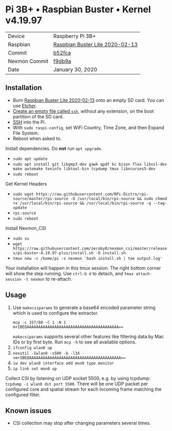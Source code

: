 # Pi 3B+ &bull; Raspbian Buster &bull; Kernel v4.19.97

|||
|---|---|
|Device | Raspberry Pi 3B+|
|Raspbian | [Raspbian Buster Lite 2020-02-13](https://downloads.raspberrypi.org/raspbian_lite/images/raspbian_lite-2020-02-14/)|
|Commit | [b52fca](https://github.com/seemoo-lab/nexmon_csi/commit/b52fca3abc18715d6d12692e531164b5d62a78fd)|
|Nexmon Commit | [f9db9a](https://github.com/seemoo-lab/nexmon/commit/f9db9abcac8f40a7f8a8408429e34e1c51f33c97)|
|Date | January 30, 2020|

## Installation

* Burn [Raspbian Buster Lite 2020-02-13](https://downloads.raspberrypi.org/raspbian_lite/images/raspbian_lite-2020-02-14/) onto an empty SD card. You can use [Etcher](https://www.balena.io/etcher/).
* [Create an empty file called `ssh`](https://www.raspberrypi.org/documentation/remote-access/ssh/), without any extension, on the boot partition of the SD card.
* [SSH](https://www.raspberrypi.org/documentation/remote-access/ssh/) into the Pi.
* With `sudo raspi-config`, set WiFi Country, Time Zone, and then Expand File System.
* Reboot when asked to.

Install dependencies. Do **not** run `apt upgrade`.

* `sudo apt update`
* `sudo apt install git libgmp3-dev gawk qpdf bc bison flex libssl-dev make automake texinfo libtool-bin tcpdump tmux libncurses5-dev`
* `sudo reboot`

Get Kernel Headers

* `sudo wget https://raw.githubusercontent.com/RPi-Distro/rpi-source/master/rpi-source -O /usr/local/bin/rpi-source && sudo chmod +x /usr/local/bin/rpi-source && /usr/local/bin/rpi-source -q --tag-update`
* `rpi-source`
* `sudo reboot`

Install Nexmon_CSI
* `sudo su`
* `wget https://raw.githubusercontent.com/zeroby0/nexmon_csi/master/releases/pi-buster-4.19.97-plus/install.sh -O install.sh`
* `tmux new -c /home/pi -s nexmon 'bash install.sh | tee output.log'`

Your installation will happen in this tmux session. The right bottom corner will show the step running. Use `ctrl-b d` to detach, and `tmux attach-session -t nexmon` to re-attach.

## Usage

1. Use `makecsiparams` to generate a base64 encoded parameter string which is used to configure the extractor.
    ```
    mcp -c 157/80 -C 1 -N 1
    m+IBEQAAAAAAAAAAAAAAAAAAAAAAAAAAAAAAAAAAAAAAAA==
    ```
    `makecsiparams` supports several other features like filtering data by Mac IDs or by first byte. Run `mcp -h` to see all available options.
2. `ifconfig wlan0 up`
3. `nexutil -Iwlan0 -s500 -b -l34 -vm+IBEQAAAAAAAAAAAAAAAAAAAAAAAAAAAAAAAAAAAAAAAA==`
4. `iw dev wlan0 interface add mon0 type monitor`
5. `ip link set mon0 up`

Collect CSI by listening on UDP socket 5500, e.g. by using tcpdump: `tcpdump -i wlan0 dst port 5500`. There will be one UDP packet per configured core and spatial stream for each incoming frame matching the configured filter.

## Known issues
* CSI collection may stop after changing parameters several times.
